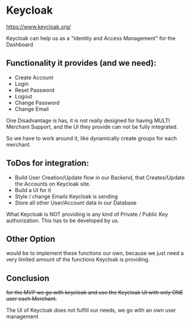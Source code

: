 # Keycloak

https://www.keycloak.org/

Keycloak can help us as a "Identity and Access Management" for the Dashboard

## Functionality it provides (and we need):

- Create Account
- Login
- Reset Password
- Logout
- Change Password
- Change Email

One Disadvantage is has, it is not really designed for having MULTI Merchant Support, and the UI they provide can not be fully integrated.

So we have to work around it, like dynamically create groups for each merchant.

## ToDos for integration:

- Build User Creation/Update flow in our Backend, that Creates/Update the Accounts on Keycloak site.
- Build a UI for it
- Style / change Emails Keycloak is sending
- Store all other User/Account data in our Database

What Keycloak is NOT providing is any kind of Private / Public Key authorization. This has to be developed by us.

## Other Option

would be to implement these functions our own, because we just need a very limited amount of the functions Keycloak is providing.

## Conclusion

~~for the MVP we go with keycloak and use the Keycloak UI with only ONE user each Merchant.~~

The UI of Keycloak does not fulfill our needs, we go with an own user management
